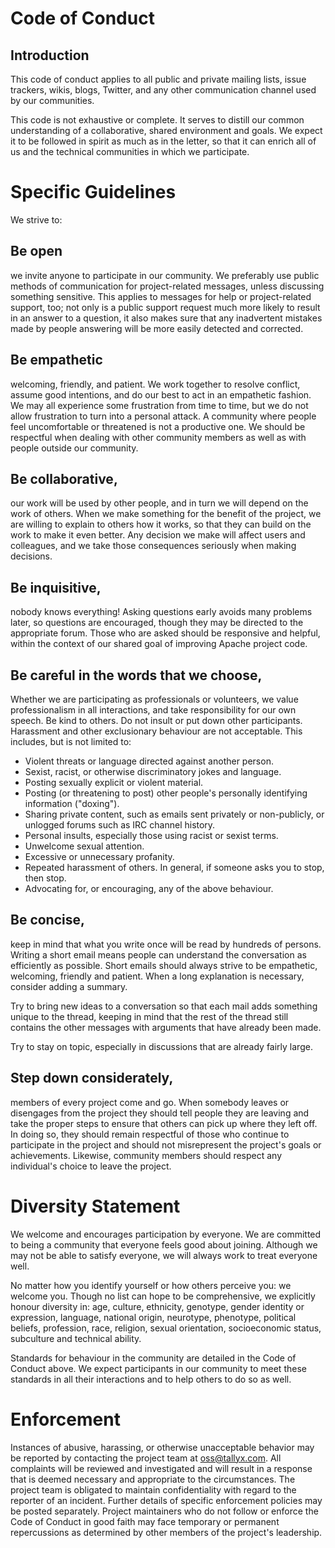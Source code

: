 # Code of Conduct
## Introduction

This code of conduct applies to all public and private mailing lists, issue trackers, wikis, blogs, Twitter, and any other communication channel used by our communities.

This code is not exhaustive or complete. It serves to distill our common understanding of a collaborative, shared environment and goals. We expect it to be followed in spirit as much as in the letter, so that it can enrich all of us and the technical communities in which we participate.

# Specific Guidelines

We strive to:

## **Be open**
we invite anyone to participate in our community. We preferably use public methods of communication for project-related messages, unless discussing something sensitive. This applies to messages for help or project-related support, too; not only is a public support request much more likely to result in an answer to a question, it also makes sure that any inadvertent mistakes made by people answering will be more easily detected and corrected.

## **Be empathetic**
welcoming, friendly, and patient. We work together to resolve conflict, assume good intentions, and do our best to act in an empathetic fashion. We may all experience some frustration from time to time, but we do not allow frustration to turn into a personal attack. A community where people feel uncomfortable or threatened is not a productive one. We should be respectful when dealing with other community members as well as with people outside our community.

## **Be collaborative**, 
our work will be used by other people, and in turn we will depend on the work of others. When we make something for the benefit of the project, we are willing to explain to others how it works, so that they can build on the work to make it even better. Any decision we make will affect users and colleagues, and we take those consequences seriously when making decisions.

## **Be inquisitive**, 
nobody knows everything! Asking questions early avoids many problems later, so questions are encouraged, though they may be directed to the appropriate forum. Those who are asked should be responsive and helpful, within the context of our shared goal of improving Apache project code.

## **Be careful in the words that we choose**,
Whether we are participating as professionals or volunteers, we value professionalism in all interactions, and take responsibility for our own speech. Be kind to others. Do not insult or put down other participants. Harassment and other exclusionary behaviour are not acceptable. This includes, but is not limited to:

* Violent threats or language directed against another person.
* Sexist, racist, or otherwise discriminatory jokes and language.
* Posting sexually explicit or violent material.
* Posting (or threatening to post) other people's personally identifying information ("doxing").
* Sharing private content, such as emails sent privately or non-publicly, or unlogged forums such as IRC channel history.
* Personal insults, especially those using racist or sexist terms.
* Unwelcome sexual attention.
* Excessive or unnecessary profanity.
* Repeated harassment of others. In general, if someone asks you to stop, then stop.
* Advocating for, or encouraging, any of the above behaviour.

## **Be concise**, 
keep in mind that what you write once will be read by hundreds of persons. Writing a short email means people can understand the conversation as efficiently as possible. Short emails should always strive to be empathetic, welcoming, friendly and patient. When a long explanation is necessary, consider adding a summary.

Try to bring new ideas to a conversation so that each mail adds something unique to the thread, keeping in mind that the rest of the thread still contains the other messages with arguments that have already been made.

Try to stay on topic, especially in discussions that are already fairly large.

## **Step down considerately**, 
members of every project come and go. When somebody leaves or disengages from the project they should tell people they are leaving and take the proper steps to ensure that others can pick up where they left off. In doing so, they should remain respectful of those who continue to participate in the project and should not misrepresent the project's goals or achievements. Likewise, community members should respect any individual's choice to leave the project.


# Diversity Statement

We welcome and encourages participation by everyone. We are committed to being a community that everyone feels good about joining. Although we may not be able to satisfy everyone, we will always work to treat everyone well.

No matter how you identify yourself or how others perceive you: we welcome you. Though no list can hope to be comprehensive, we explicitly honour diversity in: age, culture, ethnicity, genotype, gender identity or expression, language, national origin, neurotype, phenotype, political beliefs, profession, race, religion, sexual orientation, socioeconomic status, subculture and technical ability.

Standards for behaviour in the community are detailed in the Code of Conduct above. We expect participants in our community to meet these standards in all their interactions and to help others to do so as well.


# Enforcement

Instances of abusive, harassing, or otherwise unacceptable behavior may be reported by contacting the project team at oss@tallyx.com. All complaints will be reviewed and investigated and will result in a response that is deemed necessary and appropriate to the circumstances. The project team is obligated to maintain confidentiality with regard to the reporter of an incident. Further details of specific enforcement policies may be posted separately. Project maintainers who do not follow or enforce the Code of Conduct in good faith may face temporary or permanent repercussions as determined by other members of the project's leadership.